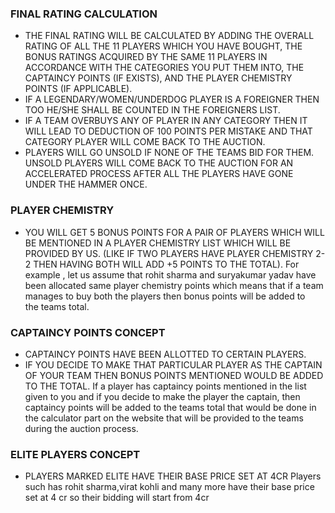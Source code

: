 ### FINAL RATING CALCULATION
- THE FINAL RATING WILL BE CALCULATED BY ADDING THE OVERALL RATING OF ALL THE 11 PLAYERS WHICH YOU HAVE BOUGHT, THE BONUS RATINGS ACQUIRED BY THE SAME 11 PLAYERS IN ACCORDANCE WITH THE CATEGORIES YOU PUT THEM INTO, THE CAPTAINCY POINTS (IF EXISTS), AND THE PLAYER CHEMISTRY POINTS (IF APPLICABLE).
- IF A LEGENDARY/WOMEN/UNDERDOG PLAYER IS A FOREIGNER THEN TOO HE/SHE SHALL BE COUNTED IN THE FOREIGNERS LIST.
- IF A TEAM OVERBUYS ANY OF PLAYER IN ANY CATEGORY THEN IT WILL LEAD TO DEDUCTION OF 100 POINTS PER MISTAKE AND THAT CATEGORY PLAYER WILL COME BACK TO THE AUCTION.
- PLAYERS WILL GO UNSOLD IF NONE OF THE TEAMS BID FOR THEM. UNSOLD PLAYERS WILL COME BACK TO THE AUCTION FOR AN ACCELERATED PROCESS AFTER ALL THE PLAYERS HAVE GONE UNDER THE HAMMER ONCE.

### PLAYER CHEMISTRY
- YOU WILL GET 5 BONUS POINTS FOR A PAIR OF PLAYERS WHICH WILL BE MENTIONED IN A PLAYER CHEMISTRY LIST WHICH WILL BE PROVIDED BY US. (LIKE IF TWO PLAYERS HAVE PLAYER CHEMISTRY 2-2 THEN HAVING BOTH WILL ADD +5 POINTS TO THE TOTAL).
For example , let us assume that rohit sharma and suryakumar yadav have been allocated same player chemistry points which means that if a team manages to buy both the players then bonus points will be added to the teams total.

### CAPTAINCY POINTS CONCEPT
- CAPTAINCY POINTS HAVE BEEN ALLOTTED TO CERTAIN PLAYERS.
- IF YOU DECIDE TO MAKE THAT PARTICULAR PLAYER AS THE CAPTAIN OF YOUR TEAM THEN BONUS POINTS MENTIONED WOULD BE ADDED TO THE TOTAL.
If a player has captaincy points mentioned in the list given to you and if you decide to make the player the captain, then captaincy points will be added to the teams total that would be done in the calculator part on the website that will be provided to the teams during the auction process.

### ELITE PLAYERS CONCEPT
- PLAYERS MARKED ELITE HAVE THEIR BASE PRICE SET AT 4CR
Players such has rohit sharma,virat kohli and many more have their base price set at 4 cr so their bidding will start from 4cr
